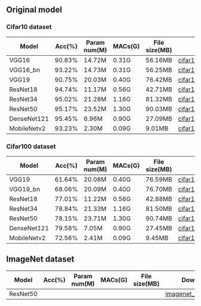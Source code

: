 

## Original model

### Cifar10 dataset

|Model|Acc(%)|Param num(M)|MACs(G)|File size(MB)|Download|
|-----|------|------------|-------|-------------|--------|
|VGG16|90.83%|14.72M|0.31G|56.16MB|[cifar10_vgg16.pt](https://drive.google.com/file/d/1ozNQNL883q86TrPZT1A0AHpCtrEe22cX/view?usp=sharing)|
|VGG16_bn|93.22%|14.73M|0.31G|56.25MB|[cifar10_vgg16_bn.pt](https://drive.google.com/file/d/10EDWl2zx0fNyJJ3W4vnDJJbasTCVKRRn/view?usp=sharing)|
|VGG19|90.75%|20.03M|0.40G|76.42MB|[cifar10_vgg19.pt](https://drive.google.com/file/d/1eejvPcYGPYkddSfVvzSJjquCXiFuGKlb/view?usp=sharing)|
|ResNet18|94.74%|11.17M|0.56G|42.71MB|[cifar10_resnet18.pt](https://drive.google.com/file/d/1tDy73OOWlO1B0tZJEbq5NkjZLVlfVt6x/view?usp=sharing)|
|ResNet34|95.02%|21.28M|1.16G|81.32MB|[cifar10_resnet34.pt](https://drive.google.com/file/d/1V_QHVRgkmUmKVlTipV4Ub8mbWwCLMycd/view?usp=sharing)|
|ResNet50|95.17%|23.52M|1.30G|90.03MB|[cifar10_resnet50.pt](https://drive.google.com/file/d/1eP9_yszu6X8Npc_3ZZ8oCrZnlWePLEPw/view?usp=sharing)|
|DenseNet121|95.45%|6.96M|0.90G|27.09MB|[cifar10_densenet121.pt](https://drive.google.com/file/d/1Tll_nos0JikJmp8MItJSxPXssG9OMVFf/view?usp=sharing)|
|MobileNetv2|93.23%|2.30M|0.09G|9.01MB|[cifar10_mobilenetv2.pt](https://drive.google.com/file/d/10oBh5OoQnq_zZqDFVCqDA0VUdu3LipGC/view?usp=sharing)|


### Cifar100 dataset

|Model|Acc(%)|Param num(M)|MACs(G)|File size(MB)|Download|
|-----|------|------------|-------|-------------|--------|
|VGG19|61.64%|20.08M|0.40G|76.59MB|[cifar100_vgg19.pt](https://drive.google.com/file/d/1M0fvMd4GQT8wcWiguL3Y781HlffQu-2T/view?usp=sharing)|
|VGG19_bn|68.06%|20.09M|0.40G|76.70MB|[cifar100_vgg19_bn.pt](https://drive.google.com/file/d/1hUrfn1xqSKm-y1H3r9OfhXwUB1ny3ALZ/view?usp=sharing)|
|ResNet18|77.01%|11.22M|0.56G|42.88MB|[cifar100_resnet18.pt](https://drive.google.com/file/d/1AGAqObKFtBTqCiioDViCnZHVMOSpMh9t/view?usp=sharing)|
|ResNet34|78.84%|21.33M|1.16G|81.50MB|[cifar100_resnet34.pt](https://drive.google.com/file/d/1CPHlXdCjGdj89YwZUAN_T3dv6OkaUwR6/view?usp=sharing)|
|ResNet50|78.15%|23.71M|1.30G|90.74MB|[cifar100_resnet50.pt](https://drive.google.com/file/d/1FdJ4H_WNAehSU0zgTqlZYiFfNXZ3TJt6/view?usp=sharing)|
|DenseNet121|79.58%|7.05M|0.90G|27.45MB|[cifar100_densenet121.pt](https://drive.google.com/file/d/12clkhGhJ-ntRRhCGBRbpSFkr1EyTjBsT/view?usp=sharing)|
|MobileNetv2|72.56%|2.41M|0.09G|9.45MB|[cifar100_mobilenetv2.pt](https://drive.google.com/file/d/1bWb0DQaEmVSqVFtwvjmkARsKkP2tsjsj/view?usp=sharing)|

## ImageNet dataset

|Model|Acc(%)|Param num(M)|MACs(G)|File size(MB)|Download|
|-----|------|------------|-------|-------------|--------|
|ResNet50|    |           |       |             |[imagenet_resnet50.pt](https://download.pytorch.org/models/resnet50-19c8e357.pth)  